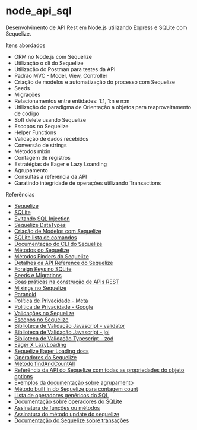 # node_api_sql
Desenvolvimento de API Rest em Node.js utilizando Express e SQLite com Sequelize.


Itens abordados

* ORM no Node.js com Sequelize
* Utilização o cli do Sequelize
* Utilização do Postman para testes da API
* Padrão MVC - Model, View, Controller
* Criação de modelos e automatização do processo com Sequelize
* Seeds
* Migrações
* Relacionamentos entre entidades: 1:1, 1:n e n:m
* Utilização do paradigma de Orientaçào a objetos para reaproveitamento de código
* Soft delete usando Sequelize
* Escopos no Sequelize
* Helper Functions
* Validação de dados recebidos
* Conversão de strings
* Métodos mixin
* Contagem de registros
* Estratégias de Eager e Lazy Loanding  
* Agrupamento 
* Consultas a referência da API
* Garatindo integridade de operaçòes utilizando Transactions





Referências
* [Sequelize](https://sequelize.org/)
* [SQLite](https://www.sqlite.org/index.html)
* [Evitando SQL Injection](https://www.alura.com.br/artigos/sql-injection-proteja-sua-aplicacao)
* [Sequelize DataTypes](https://sequelize.org/docs/v6/core-concepts/model-basics/#data-types)
* [Criação de Modelos com Sequelize](https://sequelize.org/docs/v6/core-concepts/model-basics/#model-definition)
* [SQLite lista de comandos](https://www.sqlitetutorial.net/sqlite-cheat-sheet/)
* [Documentação do CLI do Sequelize](https://github.com/sequelize/cli)
* [Métodos do Sequelize](https://sequelize.org/docs/v6/core-concepts/model-querying-basics/)
* [Métodos Finders do Sequelize](https://sequelize.org/docs/v6/core-concepts/model-querying-finders/)
* [Detalhes da API Reference do Sequelize](https://sequelize.org/api/v6/class/src/model.js~model)
* [Foreign Keys no SQLite](https://www.sqlite.org/foreignkeys.html)
* [Seeds e Migrations](https://sequelize.org/docs/v6/other-topics/migrations/#undoing-seeds)
* [Boas práticas na construção de APIs REST](https://www.sitepoint.com/build-restful-apis-best-practices/)
* [Mixings no Sequelize](https://sequelize.org/docs/v6/core-concepts/assocs/#special-methodsmixins-added-to-instances)
* [Paranoid](https://sequelize.org/docs/v6/core-concepts/paranoid/)
* [Política de Privacidade - Meta](https://www.facebook.com/legal/terms)
* [Política de Privacidade - Google](https://policies.google.com/privacy?hl=pt-BR)
* [Validações no Sequelize](https://sequelize.org/docs/v6/core-concepts/validations-and-constraints/)
* [Escopos no Sequelize](https://sequelize.org/docs/v6/other-topics/scopes/#definition)
* [Biblioteca de Validação Javascript - validator](https://github.com/validatorjs/validator.js)
* [Biblioteca de Validação Javascript - joi](https://joi.dev/)
* [Biblioteca de Validação Typescript - zod](https://zod.dev/)
* [Eager X LazyLoading](https://sequelize.org/docs/v6/core-concepts/assocs/#fetching-associations---eager-loading-vs-lazy-loading)
* [Sequelize Eager Loading docs](https://sequelize.org/docs/v6/advanced-association-concepts/eager-loading/)
* [Operadores do Sequelize](https://sequelize.org/docs/v6/core-concepts/model-querying-basics/#operators)
* [Método findAndCountAll](https://sequelize.org/api/v6/class/src/model.js~model#static-method-findAndCountAll)
* [Referência da API do Sequelize com todas as propriedades do objeto options](https://sequelize.org/api/v6/class/src/model.js~model#static-method-findAll)
* [Exemplos da documentação sobre agrupamento](https://sequelize.org/docs/v6/core-concepts/model-querying-basics/#grouping)
* [Método built in do Sequelize para contagem count](https://sequelize.org/docs/v6/core-concepts/model-querying-basics/#count)
* [Lista de operadores genéricos do SQL](https://www.w3schools.com/sql/sql_operators.asp)
* [Documentação sobre operadores do SQLite](https://www.sqlite.org/lang_expr.html)
* [Assinatura de funções ou métodos](https://developer.mozilla.org/en-US/docs/Glossary/Signature/Function)
* [Assinatura do método update do sequelize](https://sequelize.org/api/v6/class/src/model.js~model#static-method-update)
* [Documentação do Sequelize sobre transações](https://sequelize.org/docs/v6/other-topics/transactions/)






